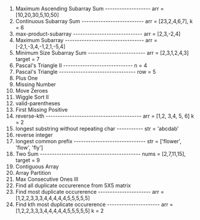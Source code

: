 1) Maximum Ascending Subarray Sum -------------------    arr = [10,20,30,5,10,50]
2) Continuous Subarray Sum --------------------------    arr = [23,2,4,6,7], k = 6
3) max-product-subarray -----------------------------    arr = [2,3,-2,4]
4) Maximum Subarray ---------------------------------    arr = [-2,1,-3,4,-1,2,1,-5,4]
5) Minimum Size Subarray Sum ------------------------    arr = [2,3,1,2,4,3] target = 7
6) Pascal's Triangle II -----------------------------    n = 4
7) Pascal's Triangle --------------------------------    row = 5
8) Plus One
9) Missing Number
10) Move Zeroes
11) Wiggle Sort II
12) valid-parentheses
13) First Missing Positive
14) reverse-kth ---------------------------------------- arr = [1,2, 3,4, 5, 6] k = 2
15) longest substring without repeating char ----------- str = 'abcdab'
16) reverse integer
17) longest common prefix ------------------------------ str = ['flower', 'flow', 'fly']
18) Two Sum  ------------------------------------------  nums = [2,7,11,15], target = 9
19) Contiguous Array
20) Array Partition
21) Max Consecutive Ones III
22) Find all duplicate occurerence from 5X5 matrix
23) Find most duplicate occurerence ----------------------  arr = [1,2,2,3,3,3,4,4,4,4,4,5,5,5,5,5]
24) Find kth most duplicate occurerence ----------------------  arr = [1,2,2,3,3,3,4,4,4,4,4,5,5,5,5,5] k = 2
